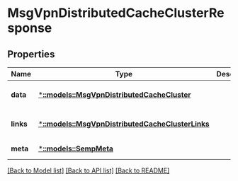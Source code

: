 # MsgVpnDistributedCacheClusterResponse

## Properties
Name | Type | Description | Notes
------------ | ------------- | ------------- | -------------
**data** | [***::models::MsgVpnDistributedCacheCluster**](MsgVpnDistributedCacheCluster.md) |  | [optional] [default to null]
**links** | [***::models::MsgVpnDistributedCacheClusterLinks**](MsgVpnDistributedCacheClusterLinks.md) |  | [optional] [default to null]
**meta** | [***::models::SempMeta**](SempMeta.md) |  | [default to null]

[[Back to Model list]](../README.md#documentation-for-models) [[Back to API list]](../README.md#documentation-for-api-endpoints) [[Back to README]](../README.md)


